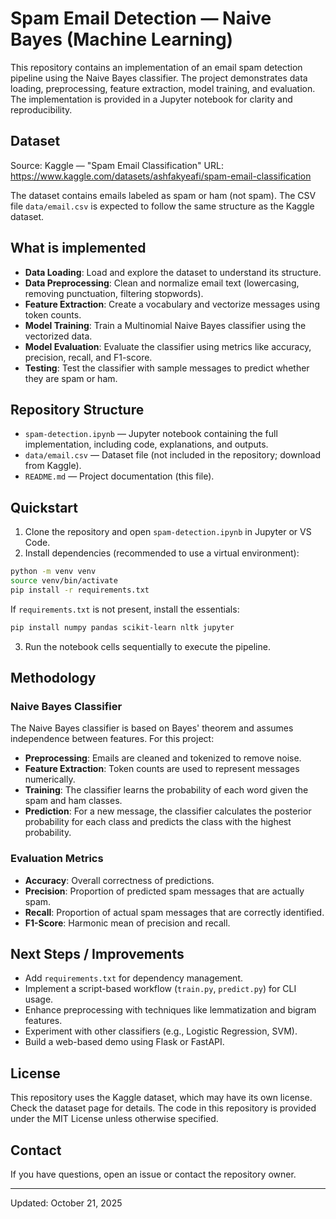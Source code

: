 # Spam Email Detection — Naive Bayes (Machine Learning)

This repository contains an implementation of an email spam detection pipeline using the Naive Bayes classifier. The project demonstrates data loading, preprocessing, feature extraction, model training, and evaluation. The implementation is provided in a Jupyter notebook for clarity and reproducibility.

## Dataset

Source: Kaggle — "Spam Email Classification"
URL: https://www.kaggle.com/datasets/ashfakyeafi/spam-email-classification

The dataset contains emails labeled as spam or ham (not spam). The CSV file `data/email.csv` is expected to follow the same structure as the Kaggle dataset.

## What is implemented

- **Data Loading**: Load and explore the dataset to understand its structure.
- **Data Preprocessing**: Clean and normalize email text (lowercasing, removing punctuation, filtering stopwords).
- **Feature Extraction**: Create a vocabulary and vectorize messages using token counts.
- **Model Training**: Train a Multinomial Naive Bayes classifier using the vectorized data.
- **Model Evaluation**: Evaluate the classifier using metrics like accuracy, precision, recall, and F1-score.
- **Testing**: Test the classifier with sample messages to predict whether they are spam or ham.

## Repository Structure

- `spam-detection.ipynb` — Jupyter notebook containing the full implementation, including code, explanations, and outputs.
- `data/email.csv` — Dataset file (not included in the repository; download from Kaggle).
- `README.md` — Project documentation (this file).

## Quickstart

1. Clone the repository and open `spam-detection.ipynb` in Jupyter or VS Code.
2. Install dependencies (recommended to use a virtual environment):

```bash
python -m venv venv
source venv/bin/activate
pip install -r requirements.txt
```

If `requirements.txt` is not present, install the essentials:

```bash
pip install numpy pandas scikit-learn nltk jupyter
```

3. Run the notebook cells sequentially to execute the pipeline.

## Methodology

### Naive Bayes Classifier

The Naive Bayes classifier is based on Bayes' theorem and assumes independence between features. For this project:

- **Preprocessing**: Emails are cleaned and tokenized to remove noise.
- **Feature Extraction**: Token counts are used to represent messages numerically.
- **Training**: The classifier learns the probability of each word given the spam and ham classes.
- **Prediction**: For a new message, the classifier calculates the posterior probability for each class and predicts the class with the highest probability.

### Evaluation Metrics

- **Accuracy**: Overall correctness of predictions.
- **Precision**: Proportion of predicted spam messages that are actually spam.
- **Recall**: Proportion of actual spam messages that are correctly identified.
- **F1-Score**: Harmonic mean of precision and recall.

## Next Steps / Improvements

- Add `requirements.txt` for dependency management.
- Implement a script-based workflow (`train.py`, `predict.py`) for CLI usage.
- Enhance preprocessing with techniques like lemmatization and bigram features.
- Experiment with other classifiers (e.g., Logistic Regression, SVM).
- Build a web-based demo using Flask or FastAPI.

## License

This repository uses the Kaggle dataset, which may have its own license. Check the dataset page for details. The code in this repository is provided under the MIT License unless otherwise specified.

## Contact

If you have questions, open an issue or contact the repository owner.

---

Updated: October 21, 2025
